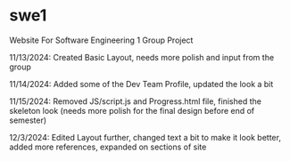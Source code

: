 # swe1
Website For Software Engineering 1 Group Project

11/13/2024: Created Basic Layout, needs more polish and input from the group

11/14/2024: Added some of the Dev Team Profile, updated the look a bit

11/15/2024: Removed JS/script.js and Progress.html file, finished the skeleton look (needs more polish for the final design before end of semester)

12/3/2024: Edited Layout further, changed text a bit to make it look better, added more references, expanded on sections of site